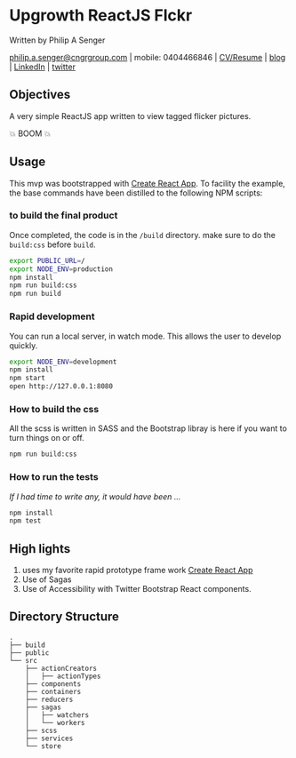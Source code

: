# Upgrowth ReactJS Flckr

Written by Philip A Senger

[philip.a.senger@cngrgroup.com](mailto:philip.a.senger@cngrgroup.com) | mobile: 0404466846 | [CV/Resume](http://www.visualcv.com/philipsenger) | [blog](http://www.apachecommonstipsandtricks.blogspot.com/) | [LinkedIn](http://au.linkedin.com/in/philipsenger) | [twitter](http://twitter.com/PSengerDownUndr)


## Objectives

A very simple ReactJS app written to view tagged flicker pictures.

💥 BOOM 💥

## Usage

This mvp was bootstrapped with [Create React App](https://github.com/facebookincubator/create-react-app). To facility the example, the base commands have been distilled to the following NPM scripts:

### to build the final product

Once completed, the code is in the ``/build`` directory. make sure to do the ``build:css`` before ``build``.

```sh
export PUBLIC_URL=/
export NODE_ENV=production
npm install
npm run build:css
npm run build
```

### Rapid development

You can run a local server, in watch mode. This allows the user to develop quickly.

```sh
export NODE_ENV=development
npm install
npm start
open http://127.0.0.1:8080
```

### How to build the css

All the scss is written in SASS and the Bootstrap libray is here if you want to turn things on or off.

```sh
npm run build:css
```

### How to run the tests

_If I had time to write any, it would have been ..._


```bash
npm install
npm test
```

## High lights

1. uses my favorite rapid prototype frame work [Create React App](https://github.com/facebookincubator/create-react-app)
2. Use of Sagas
3. Use of Accessibility with Twitter Bootstrap React components.

## Directory Structure

```
.
├── build
├── public
└── src
    ├── actionCreators
    │   ├── actionTypes
    ├── components
    ├── containers
    ├── reducers
    ├── sagas
    │   ├── watchers
    │   └── workers
    ├── scss
    ├── services
    └── store

```
